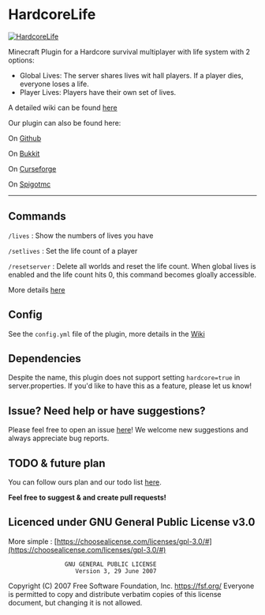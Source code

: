 # HardcoreLife

[![HardcoreLife](https://www.spigotmc.org/data/resource_icons/91/91375.jpg?1618568731)](https://dev.bukkit.org/projects/hardcorelife)

Minecraft Plugin for a Hardcore survival multiplayer with life system with 2 options:

- Global Lives: The server shares lives wit hall players. If a player dies, everyone loses a life.
- Player Lives: Players have their own set of lives.

A detailed wiki can be found [here](https://github.com/Chryscorelab/HardcoreLife/wiki/Home)

Our plugin can also be found here:

On [Github](https://github.com/Chryscorelab/HardcoreLife/releases)

On [Bukkit](https://dev.bukkit.org/projects/hardcorelife)

On [Curseforge](https://www.curseforge.com/minecraft/bukkit-plugins/hardcorelife)

On [Spigotmc](https://www.spigotmc.org/resources/hardcore-life.91375/)

---

## Commands

`/lives` : Show the numbers of lives you have

`/setlives` : Set the life count of a player

`/resetserver` : Delete all worlds and reset the life count. When global lives is enabled and the life count hits 0, this command becomes gloally accessible.

More details [here](https://github.com/Chryscorelab/HardcoreLife/wiki/Commands)

## Config

See the `config.yml` file of the plugin, more details in the [Wiki](https://github.com/Chryscorelab/HardcoreLife/wiki/Config-files)

## Dependencies

Despite the name, this plugin does not support setting `hardcore=true` in server.properties. If you'd like to have this as a feature, please let us know!

## Issue? Need help or have suggestions?

Please feel free to open an issue [here](https://github.com/Chryscorelab/HardcoreLife/issues)! We welcome new suggestions and always appreciate bug reports.

## TODO & future plan

You can follow ours plan and our todo list [here](https://github.com/Chryscorelab/HardcoreLife/projects).

**Feel free to suggest & and create pull requests!**

## Licenced under GNU General Public License v3.0

More simple : [https://choosealicense.com/licenses/gpl-3.0/#](https://choosealicense.com/licenses/gpl-3.0/#)

                    GNU GENERAL PUBLIC LICENSE
                       Version 3, 29 June 2007

Copyright (C) 2007 Free Software Foundation, Inc. <https://fsf.org/>
Everyone is permitted to copy and distribute verbatim copies
of this license document, but changing it is not allowed.

